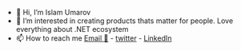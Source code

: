 - 👋 Hi, I’m Islam Umarov
- 👀 I’m interested in creating products thats matter for people. Love everything about .NET ecosystem  
- 📫 How to reach me [Email :email:](mailto:ihtyyarovich@gmail.com) -  [twitter](twitter.com/i_umarov) -  [LinkedIn](https://www.linkedin.com/in/islamumarov/)

